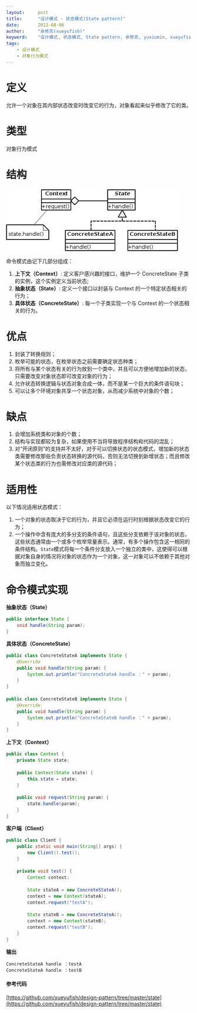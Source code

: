 ```yaml
---
layout:     post
title:      "设计模式 - 状态模式(State pattern)"
date:       2012-08-06
author:     "余修忞(xueyufish)"
keyword:    "设计模式, 状态模式, State pattern, 余修忞, yuxiumin, xueyufish"
tags:
    - 设计模式
    - 对象行为模式
---
```


# 定义
允许一个对象在其内部状态改变时改变它的行为，对象看起来似乎修改了它的类。

# 类型
对象行为模式

# 结构
![命令模式结构](/assets/attachment/design-pattern/088a4e330cd72f998b9174caa9006fbd.png)

命令模式由记下几部分组成：

1. **上下文（Context）**: 定义客户感兴趣的接口，维护一个 ConcreteState 子类的实例，这个实例定义当前状态;
2. **抽象状态（State）**: 定义一个接口以封装与 Context 的一个特定状态相关的行为；
3. **具体状态（ConcreteState）**: 每一个子类实现一个与 Context 的一个状态相关的行为。

# 优点

1. 封装了转换规则；
2. 枚举可能的状态，在枚举状态之前需要确定状态种类；
3. 将所有与某个状态有关的行为放到一个类中，并且可以方便地增加新的状态，只需要改变对象状态即可改变对象的行为；
4. 允许状态转换逻辑与状态对象合成一体，而不是某一个巨大的条件语句块；
5. 可以让多个环境对象共享一个状态对象，从而减少系统中对象的个数；

# 缺点

1. 会增加系统类和对象的个数；
2. 结构与实现都较为复杂，如果使用不当将导致程序结构和代码的混乱；
3. 对“开闭原则”的支持并不太好，对于可以切换状态的状态模式，增加新的状态类需要修改那些负责状态转换的源代码，否则无法切换到新增状态；而且修改某个状态类的行为也需修改对应类的源代码；

# 适用性

以下情况适用状态模式：

1. 一个对象的状态取决于它的行为，并且它必须在运行时刻根据状态改变它的行为；
2. 一个操作中含有庞大的多分支的条件语句，且这些分支依赖于该对象的状态，这些状态通常由一个或多个枚举常量表示。通常，有多个操作包含这一相同的条件结构。<code>State</code>模式将每一个条件分支放入一个独立的类中，这使得可以根据对象自身的情况将对象的状态作为一个对象，这一对象可以不依赖于其他对象而独立变化。

# 命令模式实现

**抽象状态（State）**
```java
public interface State {
    void handle(String param);
}
```

**具体状态（ConcreteState）**
```java
public class ConcreteStateA implements State {
    @Override
    public void handle(String param) {
        System.out.println("ConcreteStateA handle ：" + param);
    }
}

public class ConcreteStateB implements State {
    @Override
    public void handle(String param) {
        System.out.println("ConcreteStateB handle ：" + param);
    }
}
```

**上下文（Context）**
```java
public class Context {
    private State state;

    public Context(State state) {
        this.state = state;
    }

    public void request(String param) {
        state.handle(param);
    }
}
```

**客户端（Client）**
```java
public class Client {
    public static void main(String[] args) {
        new Client().test();
    }

    private void test() {
        Context context;

        State stateA = new ConcreteStateA();
        context = new Context(stateA);
        context.request("testA");

        State stateB = new ConcreteStateA();
        context = new Context(stateB);
        context.request("testB");
    }
}
```

**输出**
```
ConcreteStateA handle ：testA
ConcreteStateA handle ：testB
```

#### 参考代码
[https://github.com/xueyufish/design-pattern/tree/master/state](https://github.com/xueyufish/design-pattern/tree/master/state)